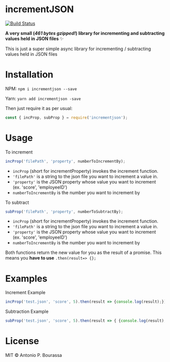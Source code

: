 # incrementJSON
[![Build Status](https://travis-ci.org/Abourass/incrementJSON.svg?branch=master)](https://travis-ci.org/Abourass/incrementJSON)

**A very small (*461 bytes gzipped!*) library for incrementing and subtracting values held in JSON files** ✨

This is just a super simple async library for incrementing / subtracting values held in JSON files

# Installation
NPM: 
  `npm i incrementjson --save`

Yarn: 
  `yarn add incrementjson -save`

Then just require it as per usual:

```javascript
const { incProp, subProp } = require('incrementjson');
```

# Usage
To increment

```javascript
incProp('filePath', 'property', numberToIncrementBy);
```

* `incProp` (short for incrementProperty) invokes the increment function. 
* `'filePath'` is a string to the json file you want to increment a value in. 
* `'property'` is the JSON property whose value you want to increment (ex. 'score', 'employeeID')
* `numberToIncrementBy` is the number you want to increment by

To subtract

```javascript
subProp('filePath', 'property', numberToSubtractBy);
```
* `incProp` (short for incrementProperty) invokes the increment function. 
* `'filePath'` is a string to the json file you want to increment a value in. 
* `'property'` is the JSON property whose value you want to increment (ex. 'score', 'employeeID')
* `numberToIncrementBy` is the number you want to increment by

Both functions return the new value for you as the result of a promise. This means you **have to use** `.then(result=> {};`

# Examples
Increment Example

```javascript
incProp('test.json', 'score', 5).then(result => {console.log(result);})
```

Subtraction Example

```javascript
subProp('test.json', 'score', 5).then(result => { {console.log(result);})
```

# License

MIT © Antonio P. Bourassa
